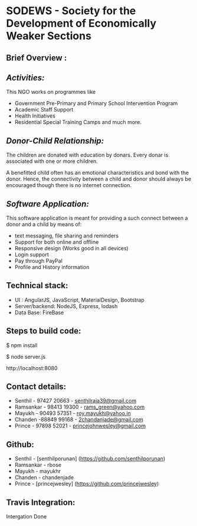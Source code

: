 
SODEWS - Society for the Development of Economically Weaker Sections 
=====================================================================

Brief Overview :
----------------

*Activities:*
-----------
This NGO works on programmes like
  * Government Pre-Primary and Primary School Intervention Program 
  * Academic Staff Support
  * Health Initiatives
  * Residential Special Training Camps
and much more.

*Donor-Child Relationship:*
-------------------------
The children are donated with education by donars. Every donar is associated with one or more children.

A benefitted child often has an emotional characteristics and bond with the donor. 
Hence, the connectivity between a child and donor should always be encouraged though there is no internet connection.

*Software Application:*
---------------------
This software application is meant for providing a such connect between a donor and a child
by means of:
* text messaging, file sharing and reminders
* Support for both online and offline
* Responsive design (Works good in all devices)
* Login support
* Pay through PayPal
* Profile and History information


Technical stack:
----------------
* UI 	: AngularJS, JavaScript, MaterialDesign, Bootstrap
* Server/backend: NodeJS, Express, lodash
* Data Base: FireBase

Steps to build code:
--------------------
$ npm install 

$ node server.js

http://localhost:8080

Contact details:
----------------
* Senthil - 97427 20663  - senthilraja39@gmail.com
* Ramsankar - 98413 19300 - rams_green@yahoo.com
* Mayukh - 90493 57351    - roy.mayukh@yahoo.in
* Chanden -88849 99168    - 2chandanjade@gmail.com
* Prince - 97898 52021    - princejohnwesley@gmail.com

Github:
-------
* Senthil - [senthilporunan] (https://github.com/senthilporunan)
* Ramsankar - rbose
* Mayukh - mayukhr
* Chanden - chandenjade
* Prince  - [princejwesley] (https://github.com/princejwesley)

Travis Integration:
-------------------
Intergation Done

